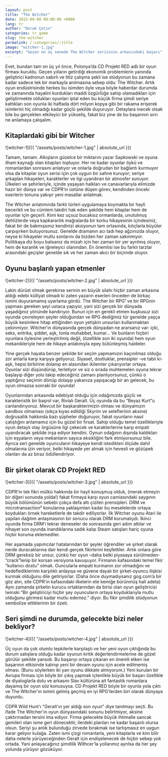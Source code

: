 ```yaml
---
layout: post
title: "The Witcher"
date: 2015-09-08 00:00:00 +0000
lang: tr
author: "Doruk Çetin"
categories: tr game
slug: the-witcher
permalink: /:categories/:title
image: "witcher-1.jpg"
excerpt: "Geçen on üç senede The Witcher serisinin arkasındaki başarı"
---
```

Evet, bundan tam on üç yıl önce, Polonya’da CD Projekt RED adlı bir oyun firması kuruldu. Geçen yılların getirdiği ekonomik problemlerin yanında geliştirici kadronun sabırlı ve titiz çalışma şekli ise stüdyonun bu zamana kadar sadece tek bir markayla anılmasına sebep oldu: The Witcher. Artık oyun endüstrisinde herkes bu isimden öyle veya böyle haberdar durumda ve zamanında hayalini kurdukları maddi özgürlüğe sahip olamadıkları için geliştirmekte oldukları oyunları iptal eden bu küçük firma şimdi seriye kattıkları son oyunla iki haftada dört milyon kopya gibi bir rakama erişerek isimlerini hiç olmadığı kadar güçlü şekilde duyuruyor. Detaylara inecek olsak bile bu gerçekten etkileyici bir yükseliş, fakat biz yine de bu başarının sırrı ne anlamaya çalışalım.
## Kitaplardaki gibi bir Witcher
![witcher-1]({{ "/assets/posts/witcher-1.jpg" | absolute_url }})

Tamam, tamam. Alkışların güzelce bir miktarını yazar Sapkowski ve oyuna ilham kaynağı olan kitapları topluyor. Her ne kadar oyunlar öykü ve romanlardan sonrasını anlatıyor ve onlarla doğrudan bir bağlantı kurmuyor olsa da kitaplar oyun serisi için çok uygun bir sahne kuruyor; seriye arkaplan hikayeleri, karakterler ve ilgi uyandıran bir atmosfer sunuyor. Ülkeleri ve şehirleriyle, içinde yaşayan halkları ve canavarlarıyla elimizde hazır bir dünya var ve CDPR’in üstüne düşen görev, kendinden önceki eserlerin tonuna yakışır yeni masallar anlatmak.


The Witcher anlatımında farklı türleri uygulamaya koymakta bir hayli becerikli ve bu cümlem takdiri hak eden şekilde hem kitaplar hem de oyunlar için geçerli. Kimi kez uçsuz bucaksız ormanlarda, unutulmuş dehlizlerde veya kapkaranlık mağralarda bir korku hikayesinin içindesiniz, fakat bir de bakmışsınız kendinizi aksiyonun tam ortasında, kılıçlarla büyüler çarpışırken buluyorsunuz. Genelde dramanın acı tadı hep ağzınızda oluyor, neyse ki hikayeler mutlu sonlarını da bizden her zaman sakınmıyor. Politikaya diz boyu batsanız da mizah için her zaman bir yer ayrılmış oluyor, hem de karanlık ve iğneleyici olanından. En önemlisi ise bu farklı tarzlar arasındaki geçişler genelde sık ve her zaman akıcı bir biçimde oluyor.
## Oyunu başlarılı yapan etmenler
![witcher-2]({{ "/assets/posts/witcher-2.jpg" | absolute_url }})

Lakin dürüst olmak gerekirse serinin en büyük silahı hiçbir zaman arkasına aldığı edebi külliyat olmadı ki zaten yazarın eserleri önceden de birkaç ismini duyuramamış uyarlama gördü. The Witcher bir RPG¹ ve bir RPGnin yapması gereken şeyi ustaca yapıyor, yani sizi gerçek bir dünyada yaşadığınız yönünde kandırıyor. Bunun için en gerekli etmen kuşkusuz sizi oyunda çevreleyen şeyler olduğundan ve RPG dediğimiz tür genelde yaşça büyük kesimlere hitap ettiğinden oyun yetişkin unsurları kullanmaktan çekinmiyor. Witcher’ın dünyasında gerçek dünyadan ne ararsanız var: içki, seks, entrika, şiddet, aşk, tonla muhabbet, kumar... Ve bunların hiçbiri oyunlara öylesine yerleştirilmiş değil, (özellikle son iki oyunda) hem oyun mekanikleriyle hem de hikaye anlatımıyla epey bütünleşmiş haldeler.


Yine gerçek hayata benzer şekilde bir seçim yapmamızın kaçınılmaz olduğu zor anlarla karşı karşıya geliyoruz. Siyaset, dostluklar, prensipler -ve tabii ki- aşk, hepsi birbirine dolanıp en alasından ikilemler çıkarıyorlar ortaya. Oyunlar sizi düşündürüp, terletiyor ve siz o sırada muhtemelen oyuna tekrar başlayıp diğer yolu takip edeceğiniz zamanı planlıyorsunuz, çünkü o yaptığınız seçimin dönüp dolaşıp yakanıza yapışacağı bir an gelecek, bu oyun olmazsa sonraki bir oyunda!


Oyunlarından arkasında edebiyat olduğu için odağımızda güçlü ve karakteristik bir başrol var, Rivialı Geralt. Üç oyunda da bu “Beyaz Kurt”u canlandırıyoruz. Mevcut bir başkarakterimizin olması ve dünyamızın sandbox olmaması (sıkça kıyas edildiği Skyrim ve seleflerinin aksine) doğrusallık hakkında bazı şüpheler doğuruyor, fakat oyunların nasıl çalıştığını anlamamız için bu güzel bir fırsat. Sahip olduğu temel özellikleriyle oyun detaylı olay örgüsüne ilgi çekecek ve karakterlerine karşı empati uyandıracak şekilde inşa ediyor kendini. Oynun odağının dışında kaldıkları için eşyaların veya mekanların sayıca eksikliğini fark etmiyorsunuz bile. Ayrıca seri genelde oyuncuların hikayeye kendi istedikleri ölçüde dahil olmalarına izin veriyor, belki hikayede yer almak için hevesli ve gözüpek olanları da az biraz ödüllendiriyor.
## Bir şirket olarak CD Projekt RED
![witcher-3]({{ "/assets/posts/witcher-3.jpg" | absolute_url }})

CDPR'in tek fikri mülkü hakkında bir hayli konuşmuş olduk, (merak etmeyin bir diğeri sonunda yolda!) fakat firmaya karşı oyun camiasındaki saygının büyük bölümünün sebebi çokça defa altı çizilen prensipleri. DRM ve microtransaction² konularına yaklaşımları kadar bu meselelerde ortaya koydukları örnek hareketlerle de takdir ediliyorlar. İlk Witcher oyunu Atari ile yapılan dağıtım anlaşmasının bir sonucu olarak DRM korumalıydı. İkinci oyunda firma DRM’i tekrar deneseler de sonrasında geri adım attılar ve nihayet son oyunda inandıklarına sadık kalıp Steam satışları hariç oyuna hiçbir koruma eklemediler.


Her aşamada yapımcılar hatalarından bir şeyler öğrendiler ve şirket olarak nerde duracaklarına dair kendi gerçek fikirlerini keşfettiler. Artık onlara göre DRM gereksiz bir unsur, çünkü her oyun –daha belki piyasaya sürülmeden- “crack”lenip bir korsan versiyona kavuşuyor. Firmanın kafasındaki temel fikir “kullanıcı dostu” olmak. Ouncularla empati kurmanın zor olmadığını ve hedeflediklerinin karşılıklı anlayışa ve güvene dayalı bir şirket-oyuncu ilişkisi kurmak olduğunu dile getiriyorlar. (Daha önce duymadıysanız gog.com’a bir göz atın, site CDPR’ın kafasındaki ilkelerin ete kemiğe bürünmüş hali adeta) Aynı zamanda şirketin kurucu ortaklarından da birisi olan oyun geliştiricisi Iwinski “Bir geliştiriciyi hiçbir şey oyuncuların ortaya koyduklarıyla mutlu olduğunu görmesi kadar mutlu edemez.” diyor. Bu fikir şimdilik stüdyonun sembolize ettiklerinin bir özeti.
## Seri şimdi ne durumda, gelecekte bizi neler bekliyor?
![witcher-4]({{ "/assets/posts/witcher-4.jpg" | absolute_url }})

Üç oyun da çok olumlu tepkilerle karşılaştı ve her yeni oyun çıktığında bu durum satışlara olduğu kadar oyunun kritik değerlendirmelerine de gözel görülür şekilde yansıdı. Bu başarıyı ortaya çıkaran en önemli etken ise başarının etkisinde kalınıp yeni bir devam oyunu için acele edilmemiş olması. (Bunu söylerken iki yan oyunu dikkate almıyorum.) Yeni kurulan bir Avrupa firması için böyle bir çıkış yapmak içtenlikle büyük bir başarı özellikle de diyaloglarla dolu ve arkasını Slav kültürüna ait fantastik romanlara dayamış bir oyun söz konusuysa. CD Projekt RED böyle bir oyunla yola çıktı ve The Witcher’ın ismini gelmiş geçmiş en iyi RPG’lerden biri olarak dünyaya duyurdu.


CDPR Wild Hunt'ı "Geralt'ın yer aldığı son oyun" diye tanıtmayı seçti. Bu ifade The Witcher'ın oyun dünyasındaki sonunu belirtmiyor, aksine çaktırmadan tersini ima ediyor. Firma gelecekte büyük ihtimalle sancak gemileri olan isme geri dönecektir, ilerdeki planları ne kadar başarılı olursa olsun. Seriyi şu anlık bulunduğu zirvede bırakmak ise tartışmasız en uygun karar geliyor kulağa. Zaten ismi çizgi romanlarla, yeni kitaplarla ve kim bilir daha nelerle yürüyeceğinden Geralt için endişelenecek de hiçbir sebep yok ortada. Yani anlayacağınız şimdilik Withcer’la yollarımız ayrılsa da her şey yolunda yürüyor gözüküyor.
